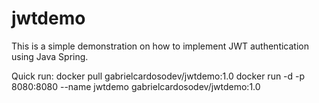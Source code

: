 # jwtdemo
 This is a simple demonstration on how to implement JWT authentication using Java Spring.
 
Quick run:
docker pull gabrielcardosodev/jwtdemo:1.0
docker run -d -p 8080:8080 --name jwtdemo gabrielcardosodev/jwtdemo:1.0
